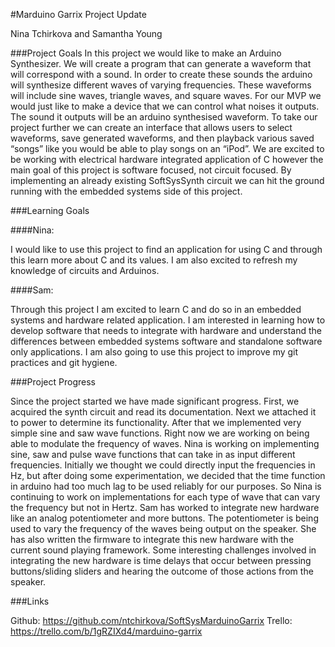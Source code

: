 #Marduino Garrix Project Update

Nina Tchirkova and Samantha Young

###Project Goals
In this project we would like to make an Arduino Synthesizer. We will create a program that can generate a waveform that will correspond with a sound. In order to create these sounds the arduino will synthesize different waves of varying frequencies. These waveforms will include sine waves, triangle waves, and square waves. For our MVP we would just like to make a device that we can control what noises it outputs. The sound it outputs will be an arduino synthesised waveform. To take our project further we can create an interface that allows users to select waveforms, save generated waveforms, and then playback various saved “songs” like you would be able to play songs on an “iPod”. We are excited to be working with electrical hardware integrated application of C however the main goal of this project is software focused, not circuit focused. By implementing an already existing SoftSysSynth circuit we can hit the ground running with the embedded systems side of this project.

###Learning Goals

####Nina:

I would like to use this project to find an application for using C and through this learn more about C and its values. I am also excited to refresh my knowledge of circuits and Arduinos.

####Sam:

Through this project I am excited to learn C and do so in an embedded systems and hardware related application. I am interested in learning how to develop software that needs to integrate with hardware and understand the differences between embedded systems software and standalone software only applications. I am also going to use this project to improve my git practices and git hygiene.

###Project Progress

Since the project started we have made significant progress. First, we acquired the synth circuit and read its documentation. Next we attached it to power to determine its functionality. After that we implemented very simple sine and saw wave functions. Right now we are working on being able to modulate the frequency of waves.
Nina is working on implementing sine, saw and pulse wave functions that can take in as input different frequencies. Initially we thought we could directly input the frequencies in Hz, but after doing some experimentation, we decided that the time function in arduino had too much lag to be used reliably for our purposes. So Nina is continuing to work on implementations for each type of wave that can vary the frequency but not in Hertz.
Sam has worked to integrate new hardware like an analog potentiometer and more buttons. The potentiometer is being used to vary the frequency of the waves being output on the speaker. She has also written the firmware to integrate this new hardware with the current sound playing framework. Some interesting challenges involved in integrating the new hardware is time delays that occur between pressing buttons/sliding sliders and hearing the outcome of those actions from the speaker.

###Links

Github: https://github.com/ntchirkova/SoftSysMarduinoGarrix
Trello: https://trello.com/b/1gRZIXd4/marduino-garrix